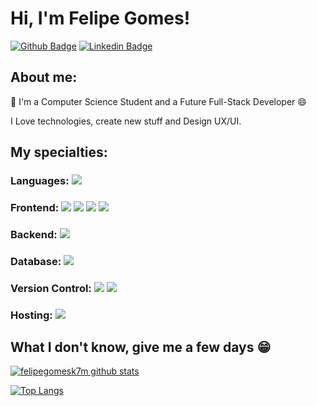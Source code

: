 # Hi, I'm Felipe Gomes!

[![Github Badge](https://img.shields.io/badge/-Github-000?style=flat-square&logo=Github&logoColor=white&link=https://github.com/felipegomesk7m
)](https://github.com/felipegomesk7m
)
[![Linkedin Badge](https://img.shields.io/badge/-LinkedIn-blue?style=flat-square&logo=Linkedin&logoColor=white&link=https://www.linkedin.com/in/felipe-gomes1996/)](https://www.linkedin.com/in/felipe-gomes1996/)

## About me:

🌱 I'm a Computer Science Student and a Future Full-Stack Developer :smile:

I Love technologies, create new stuff and Design UX/UI.

## My specialties:

### Languages: <img src="https://img.shields.io/badge/javascript%20-%23323330.svg?&style=for-the-badge&logo=javascript&logoColor=%23F7DF1E"/> 

### Frontend: <img src="https://img.shields.io/badge/html5%20-%23E34F26.svg?&style=for-the-badge&logo=html5&logoColor=white"/> <img src="https://img.shields.io/badge/css3%20-%231572B6.svg?&style=for-the-badge&logo=css3&logoColor=white"/> <img src="https://img.shields.io/badge/Vue.js-35495E?style=for-the-badge&logo=vuedotjs&logoColor=4FC08D"> <img src="https://img.shields.io/badge/react%20-%2320232a.svg?&style=for-the-badge&logo=react&logoColor=%2361DAFB"/>

### Backend: <img src="https://img.shields.io/badge/Python-3776AB?style=for-the-badge&logo=python&logoColor=white">

### Database: <img src="https://img.shields.io/badge/MySQL-00000F?style=for-the-badge&logo=mysql&logoColor=white">

### Version Control: <img src="https://img.shields.io/badge/git%20-F05032.svg?&style=for-the-badge&logo=git&logoColor=white"/> <img src="https://img.shields.io/badge/github%20-%23121011.svg?&style=for-the-badge&logo=github&logoColor=white"/> 

### Hosting: <img src="https://img.shields.io/badge/Netlify-00C7B7?style=for-the-badge&logo=netlify&logoColor=white" />

## What I don't know, give me a few days 😁

[![felipegomesk7m github stats](https://github-readme-stats.vercel.app/api?username=felipegomesk7m&show_icons=true&title_color=fff&icon_color=37aaff&text_color=f8f8f2&bg_color=171c24&count_private=true)](https://github.com/felipegomesk7m)

[![Top Langs](https://github-readme-stats.vercel.app/api/top-langs/?username=felipegomesk7m&layout=compact&title_color=fff&text_color=f8f8f2&hide=java&bg_color=171c24)](https://github.com/felipegomesk7m)
